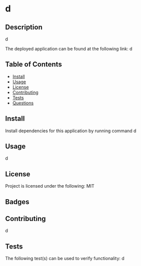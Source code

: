 
  # d
  
  ## Description
  
  d
  
  The deployed application can be found at the following link: d
  
  ## Table of Contents
  * [Install](#install)
  * [Usage](#usage)
  * [License](#license)
  * [Contributing](#contributing)
  * [Tests](#tests)
  * [Questions](#questions)
  
  ## Install
  
  Install dependencies for this application by running command d
  
  ## Usage
  
  d
  
  ## License
  
  Project is licensed under the following: MIT
  
  ## Badges
  
  
  
  ## Contributing
  
  d
  
  ## Tests
  
  The following test(s) can be used to verify functionality: d
  
  